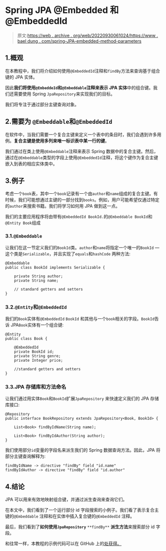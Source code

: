 # Spring JPA @Embedded 和@EmbeddedId

> 原文:[https://web . archive . org/web/20220930061024/https://www . bael dung . com/spring-JPA-embedded-method-parameters](https://web.archive.org/web/20220930061024/https://www.baeldung.com/spring-jpa-embedded-method-parameters)

## 1.概观

在本教程中，我们将介绍如何使用`@EmbeddedId`注释和`findBy`方法来查询基于组合键的 JPA 实体。

因此**我们将使用`@EmbeddeId`和`@Embeddable`注释来表示 JPA 实体**中的组合键。我们还需要使用 Spring `JpaRepository`来实现我们的目标。

我们将专注于通过部分主键查询对象。

## 2.需要为 **`@Embeddable`和`@EmbeddedId`**

在软件中，当我们需要一个复合主键来定义一个表中的条目时，我们会遇到许多用例。**复合主键是使用多列来唯一标识表中某一行的键**。

我们通过在类上使用`@Embeddable`注释来表示 Spring 数据中的复合主键。然后，通过在`@Embeddable`类型的字段上使用`@EmbeddedId`注释，将这个键作为复合主键嵌入到表的相应实体类中。

## 3.例子

考虑一个`book`表，其中一个`book`记录有一个由`author`和`name`组成的复合主键。有时候，我们可能想通过主键的一部分找到`books`。例如，用户可能希望仅通过特定的`author`来搜索书籍。我们将学习如何用 JPA 做到这一点。

我们的主要应用程序将由带有`@EmbeddedId BookId.`的`@Embeddable BookId`和`@Entity Book`组成

### 3.1.`@Embeddable`

让我们在这一节定义我们的`BookId`类。`author`和`name`将指定一个唯一的`BookId` —这个类是`Serializable`，并且实现了`equals`和`hashCode` 两种方法:

```
@Embeddable
public class BookId implements Serializable {

    private String author;
    private String name;

    // standard getters and setters
}
```

### 3.2.`@Entity`和`@EmbeddedId`

我们的`Book`实体有`@EmbeddedId` `BookId` 和其他与一个`book`相关的字段。`BookId`告诉 JPA`Book`实体有一个组合键:

```
@Entity
public class Book {

    @EmbeddedId
    private BookId id;
    private String genre;
    private Integer price;

    //standard getters and setters
}
```

### 3.3.JPA 存储库和方法命名

让我们通过用实体`Book`和`BookId`扩展`JpaRepository` 来快速定义我们的 JPA 存储库接口:

```
@Repository
public interface BookRepository extends JpaRepository<Book, BookId> {

    List<Book> findByIdName(String name);

    List<Book> findByIdAuthor(String author);
}
```

我们使用部分`id`变量的字段名来派生我们的 Spring 数据查询方法。因此，JPA 将部分主键查询解释为:

```
findByIdName -> directive "findBy" field "id.name"
findByIdAuthor -> directive "findBy" field "id.author"
```

## 4.结论

JPA 可以用来有效地映射组合键，并通过派生查询来查询它们。

在本文中，我们看到了一个运行部分 id 字段搜索的小例子。我们看了表示复合主键的`@Embeddable` 注释和在实体中插入复合键的`@EmbeddedId` 注释。

最后，我们看到了**如何使用`JpaRepository`** `**findBy**` **派生方法**来搜索部分 id 字段。

和往常一样，本教程的示例代码可以在 GitHub 上的[处获得。](https://web.archive.org/web/20221205203259/https://github.com/eugenp/tutorials/tree/master/persistence-modules/spring-data-jpa-annotations)
